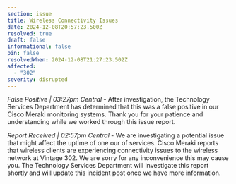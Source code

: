 ```yaml
---
section: issue
title: Wireless Connectivity Issues
date: 2024-12-08T20:57:23.500Z
resolved: true
draft: false
informational: false
pin: false
resolvedWhen: 2024-12-08T21:27:23.502Z
affected:
  - "302"
severity: disrupted
---
```

*False Positive | 03:27pm Central* - After investigation, the Technology Services Department has determined that this was a false positive in our Cisco Meraki monitoring systems. Thank you for your patience and understanding while we worked through this issue report.

*Report Received | 02:57pm Central* - We are investigating a potential issue that might affect the uptime of one our of services. Cisco Meraki reports that wireless clients are experiencing connectivity issues to the wireless network at Vintage 302. We are sorry for any inconvenience this may cause you. The Technology Services Department will investigate this report shortly and will update this incident post once we have more information.